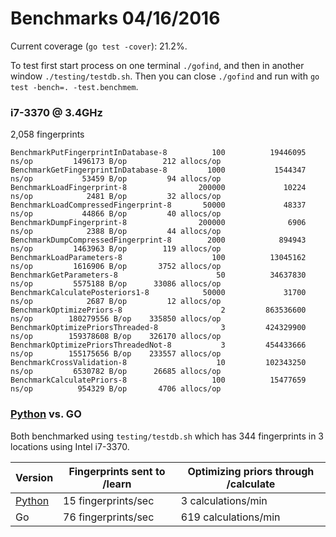 
# Benchmarks 04/16/2016

Current coverage (`go test -cover`): 21.2%.

To test first start process on one terminal `./gofind`, and then in another window `./testing/testdb.sh`. Then you can close `./gofind` and run with `go test -bench=. -test.benchmem`.

### i7-3370 @ 3.4GHz

2,058 fingerprints
```
BenchmarkPutFingerprintInDatabase-8          100          19446095 ns/op         1496173 B/op        212 allocs/op
BenchmarkGetFingerprintInDatabase-8         1000           1544347 ns/op           53459 B/op         94 allocs/op
BenchmarkLoadFingerprint-8                200000             10224 ns/op            2481 B/op         32 allocs/op
BenchmarkLoadCompressedFingerprint-8       50000             48337 ns/op           44866 B/op         40 allocs/op
BenchmarkDumpFingerprint-8                200000              6906 ns/op            2388 B/op         44 allocs/op
BenchmarkDumpCompressedFingerprint-8        2000            894943 ns/op         1463963 B/op        119 allocs/op
BenchmarkLoadParameters-8                    100          13045162 ns/op         1616906 B/op       3752 allocs/op
BenchmarkGetParameters-8                      50          34637830 ns/op         5575188 B/op      33086 allocs/op
BenchmarkCalculatePosteriors1-8            50000             31700 ns/op            2687 B/op         12 allocs/op
BenchmarkOptimizePriors-8                      2         863536600 ns/op        180279556 B/op    335850 allocs/op
BenchmarkOptimizePriorsThreaded-8              3         424329900 ns/op        159378608 B/op    326170 allocs/op
BenchmarkOptimizePriorsThreadedNot-8           3         454433666 ns/op        155175656 B/op    233557 allocs/op
BenchmarkCrossValidation-8                    10         102343250 ns/op         6530782 B/op      26685 allocs/op
BenchmarkCalculatePriors-8                   100          15477659 ns/op          954329 B/op       4706 allocs/op
```



### [Python](https://github.com/schollz/find/tree/python3) vs. GO

Both benchmarked using `testing/testdb.sh` which has 344 fingerprints in 3 locations using Intel i7-3370.

| Version | Fingerprints sent to /learn | Optimizing priors through /calculate |
|---------|-----------------------------|--------------------------------------|
| [Python](https://github.com/schollz/find/tree/python3)  | 15 fingerprints/sec         | 3 calculations/min                   |
| Go      | 76 fingerprints/sec         | 619 calculations/min                 |
